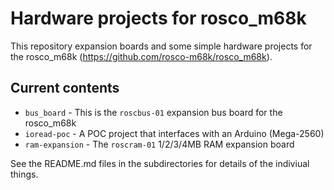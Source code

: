 # Hardware projects for rosco_m68k

This repository expansion boards and some simple hardware projects for the 
rosco_m68k (https://github.com/rosco-m68k/rosco_m68k).

## Current contents

* `bus_board` - This is the `roscbus-01` expansion bus board for the rosco_m68k
* `ioread-poc` - A POC project that interfaces with an Arduino (Mega-2560)
* `ram-expansion` - The `roscram-01` 1/2/3/4MB RAM expansion board

See the README.md files in the subdirectories for details of the indiviual things.
